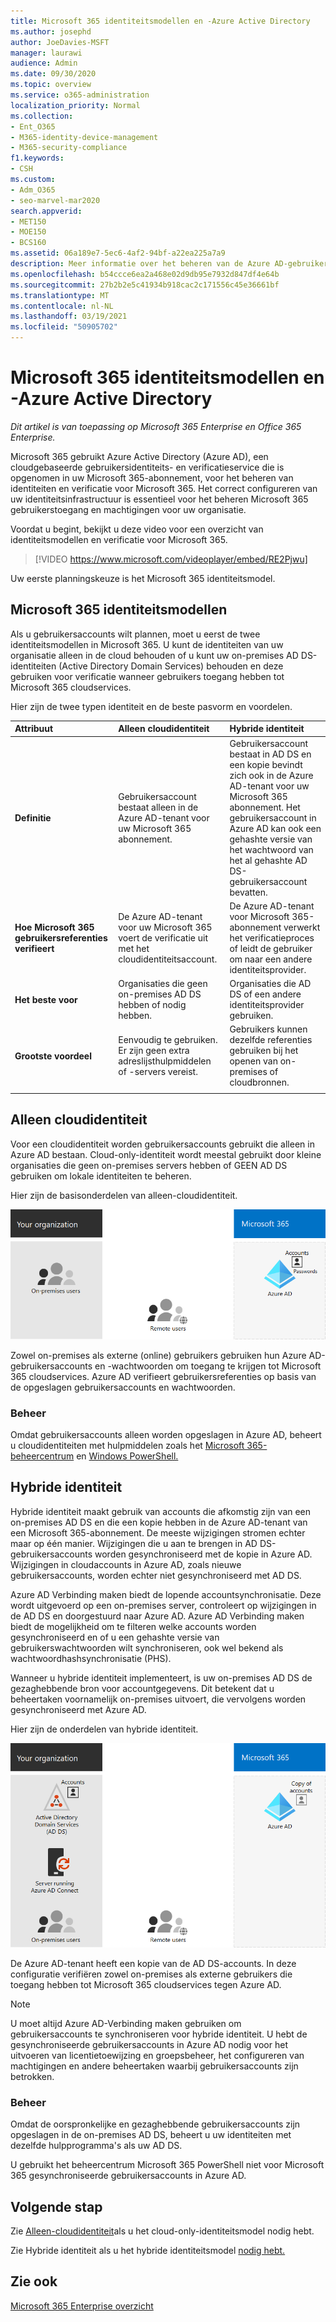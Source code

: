 ```yaml
---
title: Microsoft 365 identiteitsmodellen en -Azure Active Directory
ms.author: josephd
author: JoeDavies-MSFT
manager: laurawi
audience: Admin
ms.date: 09/30/2020
ms.topic: overview
ms.service: o365-administration
localization_priority: Normal
ms.collection:
- Ent_O365
- M365-identity-device-management
- M365-security-compliance
f1.keywords:
- CSH
ms.custom:
- Adm_O365
- seo-marvel-mar2020
search.appverid:
- MET150
- MOE150
- BCS160
ms.assetid: 06a189e7-5ec6-4af2-94bf-a22ea225a7a9
description: Meer informatie over het beheren van de Azure AD-gebruikersidentiteitsservice in Microsoft 365 met behulp van alleen-cloud- of hybride identiteitsmodellen.
ms.openlocfilehash: b54ccce6ea2a468e02d9db95e7932d847df4e64b
ms.sourcegitcommit: 27b2b2e5c41934b918cac2c171556c45e36661bf
ms.translationtype: MT
ms.contentlocale: nl-NL
ms.lasthandoff: 03/19/2021
ms.locfileid: "50905702"
---
```

# <a name="microsoft-365-identity-models-and-azure-active-directory"></a>Microsoft 365 identiteitsmodellen en -Azure Active Directory

*Dit artikel is van toepassing op Microsoft 365 Enterprise en Office 365 Enterprise.*

Microsoft 365 gebruikt Azure Active Directory (Azure AD), een cloudgebaseerde gebruikersidentiteits- en verificatieservice die is opgenomen in uw Microsoft 365-abonnement, voor het beheren van identiteiten en verificatie voor Microsoft 365. Het correct configureren van uw identiteitsinfrastructuur is essentieel voor het beheren Microsoft 365 gebruikerstoegang en machtigingen voor uw organisatie.

Voordat u begint, bekijkt u deze video voor een overzicht van identiteitsmodellen en verificatie voor Microsoft 365.

<p> </p>

> [!VIDEO https://www.microsoft.com/videoplayer/embed/RE2Pjwu]

Uw eerste planningskeuze is het Microsoft 365 identiteitsmodel.

## <a name="microsoft-365-identity-models"></a>Microsoft 365 identiteitsmodellen

Als u gebruikersaccounts wilt plannen, moet u eerst de twee identiteitsmodellen in Microsoft 365. U kunt de identiteiten van uw organisatie alleen in de cloud behouden of u kunt uw on-premises AD DS-identiteiten (Active Directory Domain Services) behouden en deze gebruiken voor verificatie wanneer gebruikers toegang hebben tot Microsoft 365 cloudservices.  

Hier zijn de twee typen identiteit en de beste pasvorm en voordelen.

| Attribuut | Alleen cloudidentiteit | Hybride identiteit |
|:-------|:-----|:-----|
| **Definitie** | Gebruikersaccount bestaat alleen in de Azure AD-tenant voor uw Microsoft 365 abonnement. | Gebruikersaccount bestaat in AD DS en een kopie bevindt zich ook in de Azure AD-tenant voor uw Microsoft 365 abonnement. Het gebruikersaccount in Azure AD kan ook een gehashte versie van het wachtwoord van het al gehashte AD DS-gebruikersaccount bevatten. |
| **Hoe Microsoft 365 gebruikersreferenties verifieert** | De Azure AD-tenant voor uw Microsoft 365 voert de verificatie uit met het cloudidentiteitsaccount. | De Azure AD-tenant voor Microsoft 365-abonnement verwerkt het verificatieproces of leidt de gebruiker om naar een andere identiteitsprovider. |
| **Het beste voor** | Organisaties die geen on-premises AD DS hebben of nodig hebben. | Organisaties die AD DS of een andere identiteitsprovider gebruiken. |
| **Grootste voordeel** | Eenvoudig te gebruiken. Er zijn geen extra adreslijsthulpmiddelen of -servers vereist. | Gebruikers kunnen dezelfde referenties gebruiken bij het openen van on-premises of cloudbronnen. |
||||

## <a name="cloud-only-identity"></a>Alleen cloudidentiteit

Voor een cloudidentiteit worden gebruikersaccounts gebruikt die alleen in Azure AD bestaan. Cloud-only-identiteit wordt meestal gebruikt door kleine organisaties die geen on-premises servers hebben of GEEN AD DS gebruiken om lokale identiteiten te beheren. 

Hier zijn de basisonderdelen van alleen-cloudidentiteit.
 
![Basisonderdelen van alleen-cloudidentiteit](../media/about-microsoft-365-identity/cloud-only-identity.png)

Zowel on-premises als externe (online) gebruikers gebruiken hun Azure AD-gebruikersaccounts en -wachtwoorden om toegang te krijgen tot Microsoft 365 cloudservices. Azure AD verifieert gebruikersreferenties op basis van de opgeslagen gebruikersaccounts en wachtwoorden.

### <a name="administration"></a>Beheer
Omdat gebruikersaccounts alleen worden opgeslagen in Azure AD, beheert u cloudidentiteiten met hulpmiddelen zoals het [Microsoft 365-beheercentrum](../admin/add-users/index.yml) en [Windows PowerShell.](manage-user-accounts-and-licenses-with-microsoft-365-powershell.md) 

## <a name="hybrid-identity"></a>Hybride identiteit

Hybride identiteit maakt gebruik van accounts die afkomstig zijn van een on-premises AD DS en die een kopie hebben in de Azure AD-tenant van een Microsoft 365-abonnement. De meeste wijzigingen stromen echter maar op één manier. Wijzigingen die u aan te brengen in AD DS-gebruikersaccounts worden gesynchroniseerd met de kopie in Azure AD. Wijzigingen in cloudaccounts in Azure AD, zoals nieuwe gebruikersaccounts, worden echter niet gesynchroniseerd met AD DS.

Azure AD Verbinding maken biedt de lopende accountsynchronisatie. Deze wordt uitgevoerd op een on-premises server, controleert op wijzigingen in de AD DS en doorgestuurd naar Azure AD. Azure AD Verbinding maken biedt de mogelijkheid om te filteren welke accounts worden gesynchroniseerd en of u een gehashte versie van gebruikerswachtwoorden wilt synchroniseren, ook wel bekend als wachtwoordhashsynchronisatie (PHS).

Wanneer u hybride identiteit implementeert, is uw on-premises AD DS de gezaghebbende bron voor accountgegevens. Dit betekent dat u beheertaken voornamelijk on-premises uitvoert, die vervolgens worden gesynchroniseerd met Azure AD. 

Hier zijn de onderdelen van hybride identiteit.

![Onderdelen van hybride identiteit](../media/about-microsoft-365-identity/hybrid-identity.png)

De Azure AD-tenant heeft een kopie van de AD DS-accounts. In deze configuratie verifiëren zowel on-premises als externe gebruikers die toegang hebben tot Microsoft 365 cloudservices tegen Azure AD.

>[!Note]
>U moet altijd Azure AD-Verbinding maken gebruiken om gebruikersaccounts te synchroniseren voor hybride identiteit. U hebt de gesynchroniseerde gebruikersaccounts in Azure AD nodig voor het uitvoeren van licentietoewijzing en groepsbeheer, het configureren van machtigingen en andere beheertaken waarbij gebruikersaccounts zijn betrokken.
>

### <a name="administration"></a>Beheer

Omdat de oorspronkelijke en gezaghebbende gebruikersaccounts zijn opgeslagen in de on-premises AD DS, beheert u uw identiteiten met dezelfde hulpprogramma's als uw AD DS. 

U gebruikt het beheercentrum Microsoft 365 PowerShell niet voor Microsoft 365 gesynchroniseerde gebruikersaccounts in Azure AD.

## <a name="next-step"></a>Volgende stap

Zie [Alleen-cloudidentiteit](cloud-only-identities.md)als u het cloud-only-identiteitsmodel nodig hebt.

Zie Hybride identiteit als u het hybride identiteitsmodel [nodig hebt.](plan-for-directory-synchronization.md)


## <a name="see-also"></a>Zie ook

[Microsoft 365 Enterprise overzicht](microsoft-365-overview.md)
